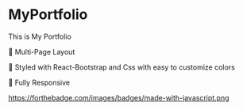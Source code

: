 # MyPortfolio
This is My Portfolio

📖 Multi-Page Layout

🎨 Styled with React-Bootstrap and Css with easy to customize colors

📱 Fully Responsive 

https://forthebadge.com/images/badges/made-with-javascript.png
